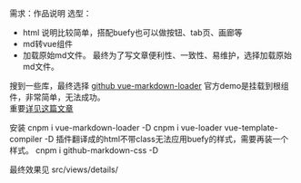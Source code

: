 需求：作品说明
选型：
- html 说明比较简单，搭配buefy也可以做按钮、tab页、画廊等
- md转vue组件
- 加载原始md文件。
最终为了写文章便利性、一致性、易维护，选择加载原始md文件。

搜到一些库，最终选择
[github vue-markdown-loader](https://github.com/QingWei-Li/vue-markdown-loader)
官方demo是挂载到根组件，非常简单，无法成功。    
重要[详见这篇文章](https://evolly.one/2019/07/01/118-vue-markdown-loader/)

安装
cnpm i vue-markdown-loader -D
cnpm i  vue-loader vue-template-compiler -D
插件翻译成的html不带class无法应用buefy的样式，需要再装一个样式。
cnpm i github-markdown-css -D  

最终效果见 src/views/details/
